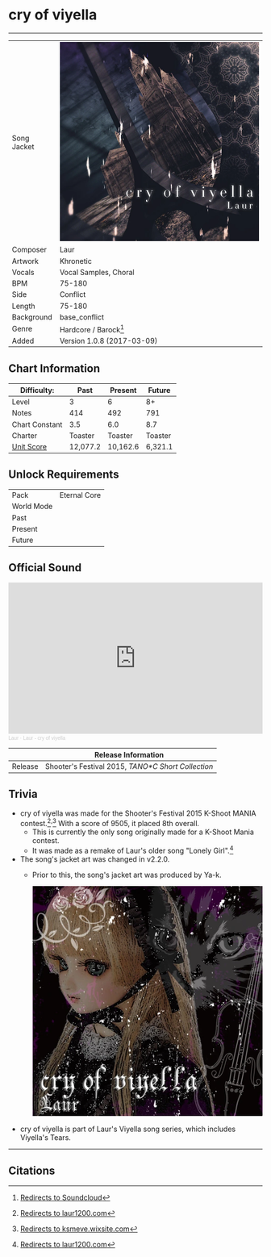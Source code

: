 # cry of viyella

___

| | |
| --- | --- |
| Song Jacket | ![Jacket](../gallery/Cry_of_viyella_2.png) |
| Composer | Laur |
| Artwork | Khronetic |
| Vocals | Vocal Samples, Choral |
| BPM | 75-180 |
| Side | Conflict |
| Length | 75-180 |
| Background | base_conflict |
| Genre | Hardcore / Barock[^1] |
| Added | Version 1.0.8 (2017-03-09) |

## Chart Information

| Difficulty: | Past | Present | Future |
| --- | --- | --- | --- |
| Level | 3 | 6 | 8+ |
| Notes | 414 | 492 | 791 |
| Chart Constant | 3.5 | 6.0 | 8.7 |
| Charter | Toaster | Toaster | Toaster |
| [Unit Score](../game/scoring.md#unit-score) | 12,077.2 | 10,162.6 | 6,321.1 |

## Unlock Requirements

| | |
| --- | --- |
| Pack | Eternal Core |
| World Mode | |
| Past | |
| Present |  |
| Future |  |

## Official Sound

<iframe width="100%" height="300" scrolling="no" frameborder="no" allow="autoplay" src="https://w.soundcloud.com/player/?url=https%3A//api.soundcloud.com/tracks/187948462&color=%23ff5500&auto_play=false&hide_related=false&show_comments=true&show_user=true&show_reposts=false&show_teaser=true&visual=true"></iframe><div style="font-size: 10px; color: #cccccc;line-break: anywhere;word-break: normal;overflow: hidden;white-space: nowrap;text-overflow: ellipsis; font-family: Interstate,Lucida Grande,Lucida Sans Unicode,Lucida Sans,Garuda,Verdana,Tahoma,sans-serif;font-weight: 100;"><a href="https://soundcloud.com/laur_10" title="Laur" target="_blank" style="color: #cccccc; text-decoration: none;">Laur</a> · <a href="https://soundcloud.com/laur_10/laur-cry-of-viyella-sf-2015" title="Laur - cry of viyella" target="_blank" style="color: #cccccc; text-decoration: none;">Laur - cry of viyella</a></div>

| | Release Information |
|---|---|
| Release | Shooter's Festival 2015, *TANO\*C Short Collection* |

## Trivia

- cry of viyella was made for the Shooter's Festival 2015 K-Shoot MANIA contest.[^2]<sup>,</sup>[^3] With a score of 9505, it placed 8th overall.
  - This is currently the only song originally made for a K-Shoot Mania contest.
  - It was made as a remake of Laur's older song "Lonely Girl".[^2]
- The song's jacket art was changed in v2.2.0.
  - Prior to this, the song's jacket art was produced by Ya-k.

    ![Jacket](../gallery/Cry_of_viyella.png)
- cry of viyella is part of Laur's Viyella song series, which includes Viyella's Tears.

___

## Citations

[^1]: [Redirects to Soundcloud](https://soundcloud.com/laur_10/laur-cry-of-viyella-sf-2015)
[^2]: [Redirects to laur1200.com](http://laur1200.com/cry-of-viyella/)
[^3]: [Redirects to ksmeve.wixsite.com](https://ksmeve.wixsite.com/shooters-festival/sf2015songresult)

